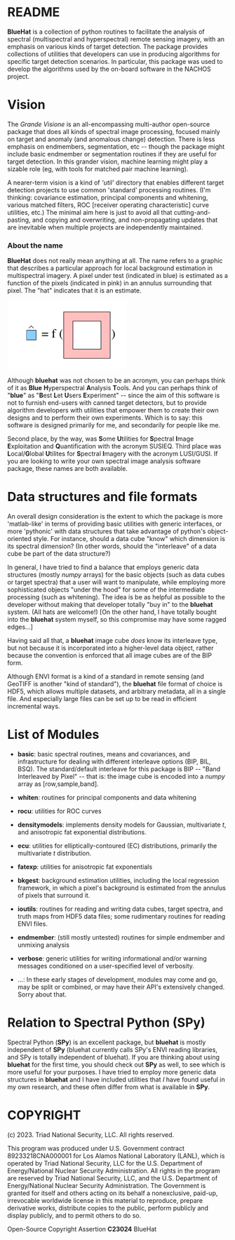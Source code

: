 # README

**BlueHat** is a collection of python routines to facilitate the
analysis of spectral (multispectral and hyperspectral) remote sensing
imagery, with an emphasis on various kinds of target detection.  The
package provides collections of utilities that developers can use in
producing algorithms for specific target detection scenarios. In particular,
this package was used to develop the algorithms used by the 
on-board software in the NACHOS project.

# Vision

The _Grande Visione_ is an all-encompassing multi-author open-source
package that does all kinds of spectral image processing, focused
mainly on target and anomaly (and anomalous change) detection. There
is less emphasis on endmembers, segmentation, etc -- though the
package might include basic endmember or segmentation routines if they
are useful for target detection. In this grander vision, machine
learning might play a sizable role (eg, with tools for matched pair
machine learning).

A nearer-term vision is a kind of _'util'_ directory that enables
different target detection projects to use common 'standard'
processing routines.  (I'm thinking: covariance estimation, principal
components and whitening, various matched filters, ROC
[receiver operating characteristic] curve utilities, etc.)  The minimal
aim here is just to avoid all that cutting-and-pasting, and copying
and overwriting, and non-propagating updates that are inevitable when
multiple projects are independently maintained.
 
### About the name

**BlueHat** does not really mean anything at all.  The name refers to
a graphic that describes a particular approach for local background
estimation in multispectral imagery. A pixel under test (indicated in
blue) is estimated as a function of the pixels (indicated in pink) in
an annulus surrounding that pixel.  The "hat" indicates that it is an
estimate.

![blue hat pixel is a function of pink annulus pixels](Images/regress-hat-ss.png)

Although **bluehat** was not chosen to be an acronym, you can perhaps
think of it as **Blue** **H**yperspectral **A**nalysis **T**ools.
And you can perhaps think of "**blue**" as "**B**est **L**et **U**sers
**E**xperiment" -- since the aim of this software is not to furnish
end-users with canned target detectors, but to provide algorithm
developers with utilities that empower them to create their own
designs and to perform their own experiments.  Which is to say: this
software is designed primarily for me, and secondarily for people
like me.

Second place, by the way, was **S**ome **U**tilities for **S**pectral
**I**mage **E**xploitation and **Q**uantification with the acronym
SUSIEQ.  Third place was **L**ocal/**G**lobal **U**tilites for
**S**pectral **I**magery with the acronym LUSI/GUSI.  If you are
looking to write your own spectral image analysis software package,
these names are both available.

# Data structures and file formats

An overall design consideration is the extent to which the package is
more 'matlab-like' in terms of providing basic utilities with generic
interfaces, or more 'pythonic' with data structures that take
advantage of python's object-oriented style.  For instance, should a
data cube "know" which dimension is its spectral dimension? (In other
words, should the "interleave" of a data cube be part of the data
structure?)

In general, I have tried to find a balance that employs generic data
structures (mostly _numpy_ arrays) for the basic objects (such as data
cubes or target spectra) that a user will want to manipulate, while
employing more sophisticated objects "under the hood" for some of the
intermediate processing (such as whitening).  The idea is be as
helpful as possible to the developer without making that developer
totally "buy in" to the **bluehat** system.  (All hats are welcome!)
[On the other hand, I have totally bought into the **bluehat** system
myself, so this compromise may have some ragged edges...]

Having said all that, a **bluehat** image cube _does_ know its
interleave type, but not because it is incorporated into a
higher-level data object, rather because the convention is enforced
that all image cubes are of the BIP form.

Although ENVI format is a kind of a standard in remote sensing (and
GeoTIFF is another "kind of standard"), the **bluehat** file format of
choice is HDF5, which allows multiple datasets, and arbitrary
metadata, all in a single file.  And especially large files can be set
up to be read in efficient incremental ways.
 
# List of Modules

* **basic**: basic spectral routines, means and covariances, and
  infrastructure for dealing with different interleave options (BIP,
  BIL, BSQ).  The standard/default interleave for this package is BIP
  -- "Band Interleaved by Pixel" -- that is: the image cube is encoded
  into a _numpy_ array as [row,sample,band].

* **whiten**: routines for principal components and data whitening

* **rocu**: utilities for ROC curves

* **densitymodels**: implements density models for Gaussian,
  multivariate _t_, and anisotropic fat exponential distributions.

* **ecu**: utilities for elliptically-contoured (EC) distributions,
  primarily the multivariate _t_ distribution.

* **fatexp**: utilities for anisotropic fat exponentials

* **bkgest**: background estimation utilities, including the local
  regression framework, in which a pixel's background is estimated
  from the annulus of pixels that surround it.

* **ioutils**: routines for reading and writing data cubes, target
  spectra, and truth maps from HDF5 data files; some rudimentary
  routines for reading ENVI files.

* **endmember**: (still mostly untested) routines for simple endmember
  and unmixing analysis

* **verbose**: generic utilities for writing informational and/or
  warning messages conditioned on a user-specified level of verbosity.

* ...: In these early stages of development, modules may come and go,
  may be split or combined, or may have their API's extensively
  changed. Sorry about that.

# Relation to Spectral Python (SPy)

Spectral Python (**SPy**) is an excellent package, but **bluehat** is
mostly independent of **SPy** (bluehat currently calls SPy's ENVI
reading libraries, and SPy is totally independent of bluehat).  If you
are thinking about using **bluehat** for the first time, you should
check out **SPy** as well, to see which is more useful for your
purposes.  I have tried to employ more generic data structures in
**bluehat** and I have included utilities that _I_ have found useful
in my own research, and these often differ from what is available in
**SPy**.

# COPYRIGHT

(c) 2023. Triad National Security, LLC. All rights reserved.

This program was produced under U.S. Government contract 89233218CNA000001 for Los Alamos National Laboratory (LANL), which is operated by Triad National Security, LLC for the U.S. Department of Energy/National Nuclear Security Administration. All rights in the program are reserved by Triad National Security, LLC, and the U.S. Department of Energy/National Nuclear Security Administration. The Government is granted for itself and others acting on its behalf a nonexclusive, paid-up, irrevocable worldwide license in this material to reproduce, prepare derivative works, distribute copies to the public, perform publicly and display publicly, and to permit others to do so.

Open-Source Copyright Assertion **C23024** BlueHat


